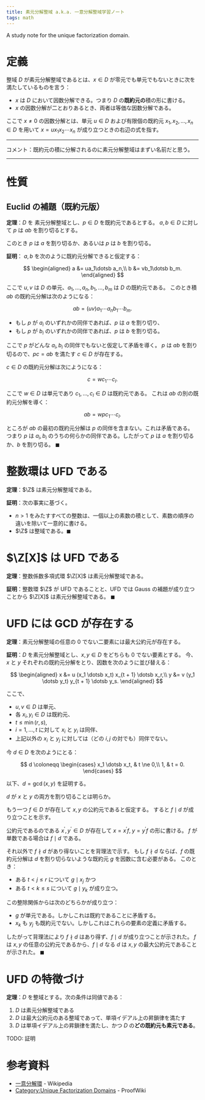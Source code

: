 ```yaml
---
title: 素元分解整域 a.k.a. 一意分解整域学習ノート
tags: math
---
```


A study note for the unique factorization domain.

# 定義

整域 $D$ が素元分解整域であるとは、$x \in D$ が零元でも単元でもないときに次を満たしているものを言う：

* $x$ は $D$ において因数分解できる。つまり $D$ の**既約元の**積の形に書ける。
* $x$ の因数分解が二とおりあるとき、両者は等価な因数分解である。

ここで $x \ne 0$ の因数分解とは、単元 $u \in D$ および有限個の既約元
$x_1, x_2, \dotsc, x_n \in D$ を用いて $x = ux_1x_2\dotsb x_n$ が成り立つときの右辺の式を指す。

----

コメント：既約元の積に分解されるのに素元分解整域はまずい名前だと思う。

----

# 性質

## Euclid の補題（既約元版）

**定理**：$D$ を 素元分解整域とし、$p \in D$ を既約元であるとする。
$a, b \in D$ に対して $p$ は $ab$ を割り切るとする。

このとき $p$ は $a$ を割り切るか、あるいは $p$ は $b$ を割り切る。

**証明**：
$a, b$ を次のように既約元分解できると仮定する：

$$
\begin{aligned}
    a &= ua_1\dotsb a_n,\\
    b &= vb_1\dotsb b_m.
\end{aligned}
$$

ここで $u, v$ は $D$ の単元、$a_1, \dotsc, a_n, b_1, \dotsc, b_m$ は $D$ の既約元である。
このとき積 $ab$ の既約元分解は次のようになる：

$$
ab = (uv)a_1 \dotsb a_n b_1 \dotsb b_m.
$$

* もし $p$ が $a_i$ のいずれかの同伴であれば、$p$ は $a$ を割り切り、
* もし $p$ が $b_i$ のいずれかの同伴であれば、$p$ は $b$ を割り切る。

ここで $p$ がどんな $a_i, b_i$ の同伴でもないと仮定して矛盾を導く。
$p$ は $ab$ を割り切るので、$pc = ab$ を満たす $c \in D$ が存在する。

$c \in D$ の既約元分解は次にようになる：

$$
c = wc_1 \dotsb c_l.
$$

ここで $w \in D$ は単元であり $c_1, \dotsc, c_l \in D$ は既約元である。
これは $ab$ の別の既約元分解を導く：

$$
ab = w p c_1 \dotsb c_l.
$$

ところが $ab$ の最初の既約元分解は $p$ の同伴を含まない。これは矛盾である。
つまり $p$ は $a_i, b_i$ のうちの何らかの同伴である。したがって
$p$ は $a$ を割り切るか、$b$ を割り切る。
$\blacksquare$

# 整数環は UFD である

**定理**：$\Z$ は素元分解整域である。

**証明**：次の事実に基づく。

* $n \gt 1$ をみたすすべての整数は、一個以上の素数の積として、素数の順序の違いを除いて一意的に書ける。
* $\Z$ は整域である。$\blacksquare$

# $\Z[X]$ は UFD である

**定理**：整数係数多項式環 $\Z[X]$ は素元分解整域である。

**証明**：整数環 $\Z$ が UFD であることと、UFD では Gauss の補題が成り立つことから
$\Z[X]$ は素元分解整域である。
$\blacksquare$

# UFD には GCD が存在する

**定理**：素元分解整域の任意の 0 でない二要素には最大公約元が存在する。

**証明**：$D$ を素元分解整域とし、$x, y \in D$ をどちらも 0 でない要素とする。
今、$x$ と $y$ それぞれの既約元分解をとり、因数を次のように並び替える：

$$
\begin{aligned}
    x &= u (x_1 \dotsb x_t) x_{t + 1} \dotsb x_r,\\
    y &= v (y_1 \dotsb y_t) y_{t + 1} \dotsb y_s.
\end{aligned}
$$

ここで、
* $u, v \in D$ は単元、
* 各 $x_i, y_i \in D$ は既約元、
* $t \le \min(r, s),$
* $i = 1, \dotsc, t$ に対して $x_i$ と $y_i$ は同伴、
* 上記以外の $x_i$ と $y_j$ に対しては（どの $i, j$ の対でも）同伴でない。

今 $d \in D$ を次のようにとる：

$$
d \coloneqq
\begin{cases}
    x_1 \dotsb x_t, & t \ne 0,\\
    1, & t = 0.
\end{cases}
$$

以下、$d = \gcd(x, y)$ を証明する。

$d$ が $x$ と $y$ の両方を割り切ることは明らか。

もう一つ $f \in D$ が存在して $x, y$ の公約元であると仮定する。
すると $f \mid d$ が成り立つことを示す。

公約元であるのである $x^{\prime}, y^{\prime} \in D$ が存在して $x = x^{\prime}f,\;y = y^{\prime}f$ の形に書ける。
$f$ が単数である場合は $f \mid d$ である。

それ以外で $f \nmid d$ があり得ないことを背理法で示す。
もし $f \nmid d$ ならば、$f$ の既約元分解は $d$ を割り切らないような既約元 $g$ を因数に含む必要がある。
このとき：

* ある $t \lt j \le r$ について $g \mid x_j$ かつ
* ある $t \lt k \le s$ について $g \mid y_k$ が成り立つ。

この整除関係からは次のどちらかが成り立つ：

* $g$ が単元である。しかしこれは既約であることに矛盾する。
* $x_k$ も $y_j$ も既約元でない。しかしこれはこれらの要素の定義に矛盾する。

したがって背理法により $f \nmid d$ はあり得ず、$f \mid d$ が成り立つことが示された。
$f$ は $x, y$ の任意の公約元であるから、$f \mid d$ なる
$d$ は $x, y$ の最大公約元であることが示された。
$\blacksquare$

# UFD の特徴づけ

**定理**：$D$ を整域とする。次の条件は同値である：

1. $D$ は素元分解整域である
2. $D$ は最大公約元のある整域であって、単項イデアル上の昇鎖律を満たす
3. $D$ は単項イデアル上の昇鎖律を満たし、かつ $D$ の**どの既約元も素元である**。

TODO: 証明

# 参考資料

* [一意分解環](https://ja.wikipedia.org/wiki/%E4%B8%80%E6%84%8F%E5%88%86%E8%A7%A3%E7%92%B0) - Wikipedia
* [Category:Unique Factorization Domains](https://proofwiki.org/wiki/Category:Unique_Factorization_Domains) - ProofWiki
